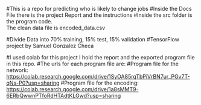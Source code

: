 #This is a repo for predicting who is likely to change jobs
#Inside the Docs File there is the project Report and the instructions
#Inside the src folder is the program code.
<br>
The clean data file is encoded_data.csv

#Divide Data into 70% training, 15% test, 15% validation
#TensorFlow project by Samuel Gonzalez Checa

#I used colab for this project I hold the report and the exported program file in this repo. 
#The urls for each program file are:
#Program file for the network: https://colab.research.google.com/drive/1SyOA85rqTbPiVrBN7ur_PGv7T-qNs-P0?usp=sharing
#Program file for the encoding: https://colab.research.google.com/drive/1a8sMMT9-6ERbQwwnPTfoRdHTAdtKLGwd?usp=sharing
